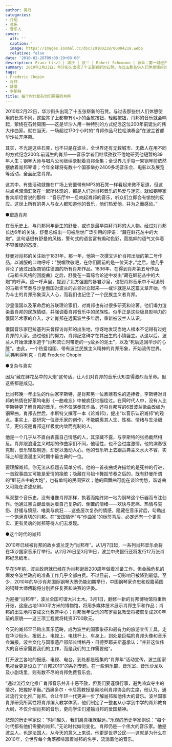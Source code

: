 ```yaml
---
author: 吴丹
categories:
- 介绍
- 音乐
- 音乐人
cover:
  alt: ''
  caption: ''
  image: https://images.soomal.cc/doc/20100228/00004219.webp
  relative: false
date: '2010-02-28T09:09:29+08:00'
description: Franz Liszt | 华沙 | 波兰 | Robert Schumann | 源自：第一财经日报 | 版权：转载 |  平均/总评分：00.00/0
summary: 2010年2月22日，华沙街头出现了十五张崭新的石凳。与过去那些供人们休憩使用的长凳不同，这些凳子上都带有小小的金属按钮，轻触按钮，肖邦的音乐就会响起，萦绕在石凳周围――这是华沙人用一种特别的方式纪念这位200年前诞生的伟大作曲家。就在当天，一场超过170个小时的“肖邦作品马拉松演奏会”在波兰首都华沙拉开序幕……
tags:
- Frederic Chopin
- 肖邦
- 舒曼
- 李斯特
title: 每个时代都有他们需要的肖邦
---
```


2010年2月22日，华沙街头出现了十五张崭新的石凳。与过去那些供人们休憩使用的长凳不同，这些凳子上都带有小小的金属按钮，轻触按钮，肖邦的音乐就会响起，萦绕在石凳周围――这是华沙人用一种特别的方式纪念这位200年前诞生的伟大作曲家。就在当天，一场超过170个小时的“肖邦作品马拉松演奏会”在波兰首都华沙拉开序幕。

其实，不光是这些石凳，也不只是在波兰，全世界还有无数城市、无数人在用不同的方式纪念200年前诞生的肖邦――音乐学者们继续孜孜不倦地研究他短暂的39年人生；钢琴大师与唱片公司继续录制着肖邦全集；全世界几乎每一架钢琴前依然摆放着肖邦琴谱；今年全球将有数十个国家举办2400多场音乐会、电影以及展览等活动，全面纪念肖邦。 

这其中，有些活动就像在广场上安置带有MP3的石凳一样看起来微不足道，但这些点点滴滴汇聚在一起所体现的，都是人们对肖邦音乐的热爱与迷恋。就如钢琴家鲁宾斯坦曾说的那样：“音乐厅中一旦响起肖邦的音乐，听众们立即会有愉悦的反应。这世上所有的男人与女人都知道他的音乐，他们热爱他，并为之而感动。” 

●塑造肖邦

在音乐史上，与肖邦同年诞生的舒曼，或许是最早崇拜肖邦的大人物。经过对肖邦长达6年的关注，舒曼总结出一句被后世广泛引用的评语：“藏在鲜花丛中的大炮”。这句话很有舒曼的风格，警句式的语言富有煽动色彩，而挑衅的语气又伴着不容置疑的态度。 

舒曼对肖邦的关注始于1831年。那一年，他第一次撰文评价肖邦出版的第二号作品，以诚服的口吻呼吁：“脱帽致敬吧，在你们面前的是一位天才。”之后，他几乎评论了通过出版商销往德国的所有肖邦作品。1836年，在得到肖邦第五号作品《马祖卡风格的回旋曲》之后，舒曼在一篇综合论述中发出“藏在鲜花丛中的大炮”的呼声。这一呼声里，提到了北方强国的暴君沙皇，也把肖邦音乐中不可遏制的马祖卡节奏与沙皇俄国对波兰的占领对立起来――或许就是从这篇文章开始，作为斗士的肖邦形象深入人心，而我们也记住了一个民族主义者肖邦。 

沙皇俄国以及革命后的苏联理论家们，对肖邦也有过很多研究和论著。他们竭力渲染着肖邦的民族情结，并强调着肖邦音乐中的民族性。似乎正是这些极具影响力的俄国艺术家的介入，才让肖邦在远离波兰多年后，重新被波兰人认识。 

俄国音乐家巴拉基列夫曾探访肖邦的出生地，惊讶地发现当地人根本不记得有过姓肖邦的人家。通过他们的努力，肖邦纪念碑才在其出生的小镇竖立。从这以后，波兰人开始津津乐道于“肖邦流亡时带走的一y故乡的泥土”，以及“死后送回华沙的心脏”。由此，一个热爱祖国、带有波兰民族主义精神的肖邦形象，开始流传世界。 
![弗利得利克・肖邦 Frederic Chopin](https://images.soomal.cc/doc/20100228/00004219.webp)





●复杂与真实

因为“藏在鲜花丛中的大炮”这句话，让人们对肖邦的音乐认知变得激烈而革命。但这些都是成见。 

比肖邦晚一年出生的作曲家李斯特，是肖邦另一位鼎鼎有名的追捧者。李斯特对肖邦的热情在好莱坞电影《一曲难忘》中被疯狂地描绘过。在同时代人中，没有人比李斯特更了解肖邦的音乐，他不仅演奏其作品，还将肖邦写的6首波兰歌曲改编为钢琴曲。肖邦去世后，李斯特又撰写一本《论肖邦》，提出“以音乐认识肖邦”的观点。事实上，要研究一位音乐家的创作，不能脱离其人生、性格、情绪与生活细节，更何况是肖邦这样极度内敛而克制的人。 

他是一个几乎从不直白表露自己情感的人，其深藏不露，与李斯特的张扬截然相反。肖邦跟浪漫主义时期的作曲家们不同，他理性，也不会过度激情。他的演奏很克制，音乐轻盈剔透，却足以激动人心。他的音乐听上去跟古典主义水火不容，实际上却是浪漫主义时期中最古典的一位。 

要理解肖邦，你无法从标题去简单分析。他的一首夜曲或许描绘的是死神的行进，一首叙事曲又可能是爱情的挽歌；隐藏在马祖卡舞蹈节奏之后的，既有舒曼所谓的“鲜花丛中的大炮”，也有单纯的民间狂欢；他的圆舞曲可能在谈论忧愁，谐谑曲又可能在讲述悲剧。 

纵观整个音乐史，没有谁像肖邦那样，执着而始终如一地为钢琴这个乐器而专注创作。他通过黑白键盘表达着自己复杂的、倒置的情绪――欢快与悲痛、热情与哀伤、舒缓与愤怒、唯美与疯狂……这些层次复杂的情感，隐藏在音乐背后，勾勒出一个饱满真切的肖邦。在“爱国情怀”与“作曲家”的标签背后，必定还有一个更真实、更有灵魂的肖邦等待人们去发现。 

●这个时代的肖邦

2010年已经被肖邦的故乡波兰定为“肖邦年”。从1月7日起，一系列肖邦音乐会将在华沙国家音乐厅举行。从2月26日至3月19日，波兰中央银行还将发行12万张肖邦纪念纸币。 

早在5年前，波兰政府就已经在为肖邦诞辰200周年做着准备工作。但金融危机的爆发令波兰政府的准备工作几乎全部白费。不过目前，一切影响已被降到最低，至少，2010年的华沙肖邦国际钢琴大赛仍能如期举行，中国钢琴家许忠和现籍英国的钢琴大师傅聪将分别担任复赛和决赛的评委。 

为迎接“肖邦年”，波兰全国可谓大兴土木。3月1日，翻修一新的肖邦博物馆将重新开张，这座占地1300平方米的博物馆，将用多媒体技术展示肖邦生平和作品；肖邦的出生地将变成文化教育中心；肖邦当年受洗的布罗豪瓦教堂将被恢复成200年前的原貌――这三项工程就将耗资3700欧元。 

今天的肖邦早已跨出音乐范畴，成为波兰的国家象征和最有力的旅游宣传工具。走在华沙街头，报纸上、电视上、电线杆上、车身上，到处是巨幅的肖邦头像和音乐会海报。波兰文化与国家遗产部部长博格丹・日德罗耶夫斯基承认：“并非这位伟大的音乐家需要我们的工作，而是我们的工作需要他”。 

打开波兰各地的报纸、电视、电台，到处都是密集的“肖邦年”活动宣传，波兰国家电视台更是设立了“肖邦2010”的系列专题。在一些俱乐部、音乐室、音乐沙龙以及小剧场里，则有数不尽的肖邦免费音乐会。 

“通过流行文化推广肖邦音乐并非十恶不赦，但我们要谨慎行事，避免喧宾夺主的情况，把握好平衡。”西奥多尔・卡尼策教授是奥地利肖邦协会的主席，他认为，通过流行文化推广肖邦，会让年轻一代更进一步了解肖邦和他伟大的音乐。波兰国家肖邦研究所索性将肖邦编入教学体系，他们制定了一整套从小学到中学的肖邦教育大纲，不仅介绍肖邦的音乐，更向学生们灌输肖邦的爱国精神。 

悲观的历史学家说：“时间越久，我们离真相就越远。”乐观的历史学家则说：“每个时代都有他们需要的肖邦。”无论时代如何变化，肖邦仍是一个伟大的音乐家。他是波兰人，也是法国人，从今天的意义上来说，他更是世界公民――这就是为什么在2010年，全世界每个角落都喧嚣着肖邦的名字，流淌着他的音乐。